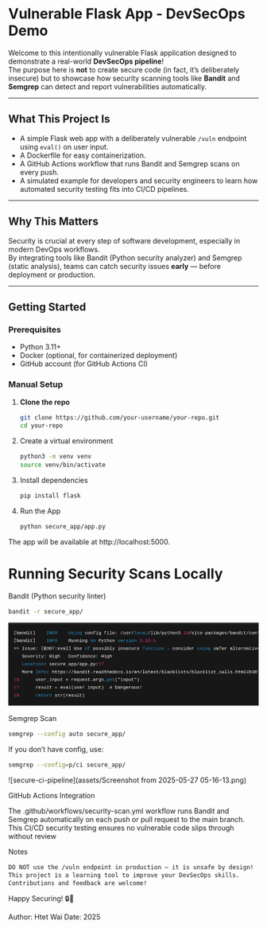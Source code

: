 # Vulnerable Flask App - DevSecOps Demo

Welcome to this intentionally vulnerable Flask application designed to demonstrate a real-world **DevSecOps pipeline**!  
The purpose here is **not** to create secure code (in fact, it’s deliberately insecure) but to showcase how security scanning tools like **Bandit** and **Semgrep** can detect and report vulnerabilities automatically.

---

## What This Project Is

- A simple Flask web app with a deliberately vulnerable `/vuln` endpoint using `eval()` on user input.  
- A Dockerfile for easy containerization.  
- A GitHub Actions workflow that runs Bandit and Semgrep scans on every push.  
- A simulated example for developers and security engineers to learn how automated security testing fits into CI/CD pipelines.

---

## Why This Matters

Security is crucial at every step of software development, especially in modern DevOps workflows.  
By integrating tools like Bandit (Python security analyzer) and Semgrep (static analysis), teams can catch security issues **early** — before deployment or production.

---

## Getting Started

### Prerequisites

- Python 3.11+  
- Docker (optional, for containerized deployment)  
- GitHub account (for GitHub Actions CI)

### Manual Setup

1. **Clone the repo**

   ```bash
   git clone https://github.com/your-username/your-repo.git
   cd your-repo
2. Create a virtual environment
   ```bash
   python3 -m venv venv
   source venv/bin/activate

3. Install dependencies
   ```bash
   pip install flask

4. Run the App
   ```bash
   python secure_app/app.py

The app will be available at http://localhost:5000.

# Running Security Scans Locally
  Bandit (Python security linter)
  ```bash                      
  bandit -r secure_app/
 ```
  ![secure-ci-pipeline](assets/bandit-r.png)
  
  Semgrep Scan
  ```bash
 semgrep --config auto secure_app/
  ```
If you don’t have config, use:
```bash
semgrep --config=p/ci secure_app/
```
![secure-ci-pipeline](assets/Screenshot from 2025-05-27 05-16-13.png) 

GitHub Actions Integration

The .github/workflows/security-scan.yml workflow runs Bandit and Semgrep automatically on each push or pull request to the main branch.
This CI/CD security testing ensures no vulnerable code slips through without review


Notes

    DO NOT use the /vuln endpoint in production — it is unsafe by design!
    This project is a learning tool to improve your DevSecOps skills.
    Contributions and feedback are welcome!

Happy Securing! 🔒🚀

Author: Htet Wai
Date: 2025
